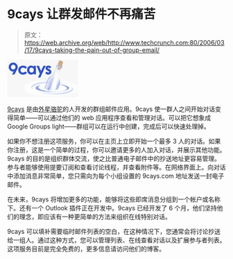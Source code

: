 # 9cays 让群发邮件不再痛苦

> 原文：<https://web.archive.org/web/http://www.techcrunch.com:80/2006/03/17/9cays-taking-the-pain-out-of-group-email/>

[![9cays logo](img/3ef8d102c32e9ceea799cdadb66d41b7.png)](https://web.archive.org/web/20150922034416/http://9cays.com/)

[9cays](https://web.archive.org/web/20150922034416/http://9cays.com/) 是由[外星骆驼](https://web.archive.org/web/20150922034416/http://aliencamel.com/about)的人开发的群组邮件应用。9cays 使一群人之间开始对话变得简单——可以通过他们的 web 应用程序查看和管理对话。可以把它想象成 Google Groups light——群组可以在运行中创建，完成后可以快速处理掉。

如果你不想注册这项服务，你可以在主页上立即开始一个最多 3 人的对话。如果你注册，这是一个简单的过程，你可以邀请更多的人加入对话，并展示其他功能。9cays 的目的是组织群体交流，使之比普通电子邮件中的抄送地址更容易管理。参与者能够使用提要订阅和查看讨论线程，并查看附件等。在网络界面上。向对话中添加消息非常简单，您只需向为每个小组设置的 9cays.com 地址发送一封电子邮件。

在未来，9cays 将增加更多的功能，能够将这些即席消息分组到一个帐户或名称下。还有一个 Outlook 插件正在开发中。9cays 已经开发了 6 个月，他们坚持他们的理念，即应该有一种更简单的方法来组织在线特别对话。

9cays 可以填补需要临时邮件列表的空白，在这种情况下，您通常会将讨论抄送给一组人。通过这种方式，您可以管理列表、在线查看对话以及扩展参与者列表。这项服务目前是完全免费的，更多信息请访问他们的博客。